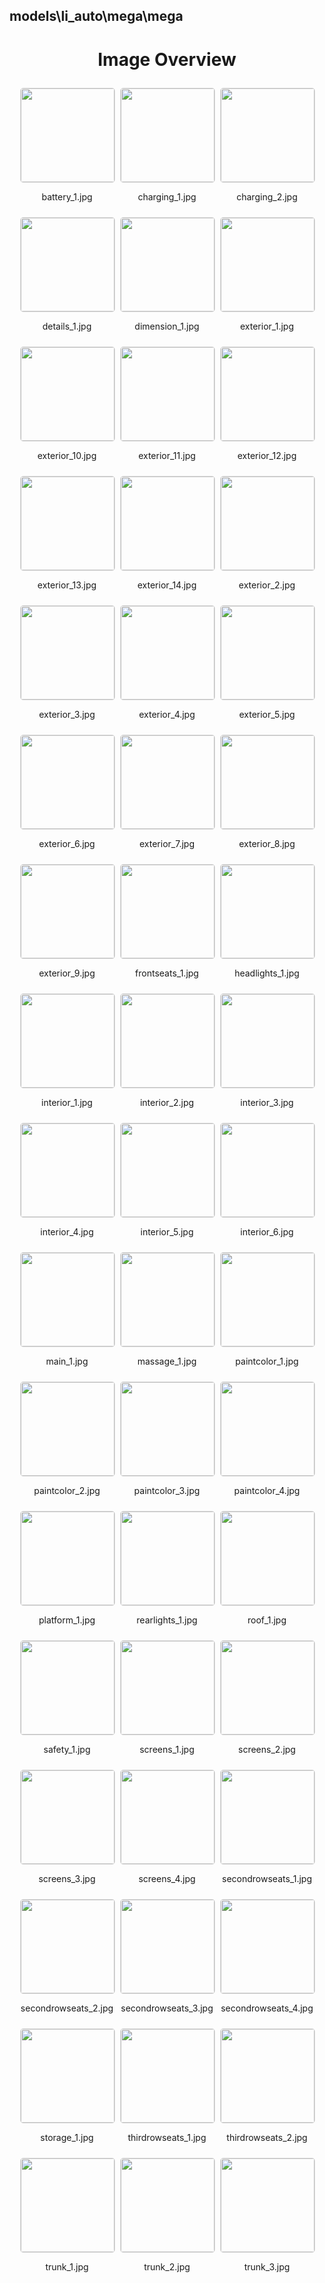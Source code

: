 ## models\li_auto\mega\mega


<style>
    .image-gallery {
        display: flex;
        flex-wrap: wrap;
        gap: 10px;
        justify-content: center;
        padding: 10px;
    }
    .image-gallery img {
        width: 150px;
        height: auto;
        border: 1px solid #ddd;
        border-radius: 5px;
    }
    .image-gallery div {
        flex: 1 1 calc(33.333% - 20px); /* Three images per row on large screens */
        max-width: 150px;
        text-align: center;
    }
    @media (max-width: 768px) {
        .image-gallery div {
            flex: 1 1 calc(50% - 20px); /* Two images per row on medium screens */
        }
    }
    @media (max-width: 480px) {
        .image-gallery div {
            flex: 1 1 100%; /* One image per row on small screens */
        }
    }
</style>
<h1 style ="text-align: center;"> Image Overview </h1> <div class="image-gallery">
<div>
<img src="https://media.evkx.net/multimedia/models/li_auto/mega/mega/battery_1_st.jpg">
<p>battery_1.jpg</p>
</div>
<div>
<img src="https://media.evkx.net/multimedia/models/li_auto/mega/mega/charging_1_st.jpg">
<p>charging_1.jpg</p>
</div>
<div>
<img src="https://media.evkx.net/multimedia/models/li_auto/mega/mega/charging_2_st.jpg">
<p>charging_2.jpg</p>
</div>
<div>
<img src="https://media.evkx.net/multimedia/models/li_auto/mega/mega/details_1_st.jpg">
<p>details_1.jpg</p>
</div>
<div>
<img src="https://media.evkx.net/multimedia/models/li_auto/mega/mega/dimension_1_st.jpg">
<p>dimension_1.jpg</p>
</div>
<div>
<img src="https://media.evkx.net/multimedia/models/li_auto/mega/mega/exterior_1_st.jpg">
<p>exterior_1.jpg</p>
</div>
<div>
<img src="https://media.evkx.net/multimedia/models/li_auto/mega/mega/exterior_10_st.jpg">
<p>exterior_10.jpg</p>
</div>
<div>
<img src="https://media.evkx.net/multimedia/models/li_auto/mega/mega/exterior_11_st.jpg">
<p>exterior_11.jpg</p>
</div>
<div>
<img src="https://media.evkx.net/multimedia/models/li_auto/mega/mega/exterior_12_st.jpg">
<p>exterior_12.jpg</p>
</div>
<div>
<img src="https://media.evkx.net/multimedia/models/li_auto/mega/mega/exterior_13_st.jpg">
<p>exterior_13.jpg</p>
</div>
<div>
<img src="https://media.evkx.net/multimedia/models/li_auto/mega/mega/exterior_14_st.jpg">
<p>exterior_14.jpg</p>
</div>
<div>
<img src="https://media.evkx.net/multimedia/models/li_auto/mega/mega/exterior_2_st.jpg">
<p>exterior_2.jpg</p>
</div>
<div>
<img src="https://media.evkx.net/multimedia/models/li_auto/mega/mega/exterior_3_st.jpg">
<p>exterior_3.jpg</p>
</div>
<div>
<img src="https://media.evkx.net/multimedia/models/li_auto/mega/mega/exterior_4_st.jpg">
<p>exterior_4.jpg</p>
</div>
<div>
<img src="https://media.evkx.net/multimedia/models/li_auto/mega/mega/exterior_5_st.jpg">
<p>exterior_5.jpg</p>
</div>
<div>
<img src="https://media.evkx.net/multimedia/models/li_auto/mega/mega/exterior_6_st.jpg">
<p>exterior_6.jpg</p>
</div>
<div>
<img src="https://media.evkx.net/multimedia/models/li_auto/mega/mega/exterior_7_st.jpg">
<p>exterior_7.jpg</p>
</div>
<div>
<img src="https://media.evkx.net/multimedia/models/li_auto/mega/mega/exterior_8_st.jpg">
<p>exterior_8.jpg</p>
</div>
<div>
<img src="https://media.evkx.net/multimedia/models/li_auto/mega/mega/exterior_9_st.jpg">
<p>exterior_9.jpg</p>
</div>
<div>
<img src="https://media.evkx.net/multimedia/models/li_auto/mega/mega/frontseats_1_st.jpg">
<p>frontseats_1.jpg</p>
</div>
<div>
<img src="https://media.evkx.net/multimedia/models/li_auto/mega/mega/headlights_1_st.jpg">
<p>headlights_1.jpg</p>
</div>
<div>
<img src="https://media.evkx.net/multimedia/models/li_auto/mega/mega/interior_1_st.jpg">
<p>interior_1.jpg</p>
</div>
<div>
<img src="https://media.evkx.net/multimedia/models/li_auto/mega/mega/interior_2_st.jpg">
<p>interior_2.jpg</p>
</div>
<div>
<img src="https://media.evkx.net/multimedia/models/li_auto/mega/mega/interior_3_st.jpg">
<p>interior_3.jpg</p>
</div>
<div>
<img src="https://media.evkx.net/multimedia/models/li_auto/mega/mega/interior_4_st.jpg">
<p>interior_4.jpg</p>
</div>
<div>
<img src="https://media.evkx.net/multimedia/models/li_auto/mega/mega/interior_5_st.jpg">
<p>interior_5.jpg</p>
</div>
<div>
<img src="https://media.evkx.net/multimedia/models/li_auto/mega/mega/interior_6_st.jpg">
<p>interior_6.jpg</p>
</div>
<div>
<img src="https://media.evkx.net/multimedia/models/li_auto/mega/mega/main_1_st.jpg">
<p>main_1.jpg</p>
</div>
<div>
<img src="https://media.evkx.net/multimedia/models/li_auto/mega/mega/massage_1_st.jpg">
<p>massage_1.jpg</p>
</div>
<div>
<img src="https://media.evkx.net/multimedia/models/li_auto/mega/mega/paintcolor_1_st.jpg">
<p>paintcolor_1.jpg</p>
</div>
<div>
<img src="https://media.evkx.net/multimedia/models/li_auto/mega/mega/paintcolor_2_st.jpg">
<p>paintcolor_2.jpg</p>
</div>
<div>
<img src="https://media.evkx.net/multimedia/models/li_auto/mega/mega/paintcolor_3_st.jpg">
<p>paintcolor_3.jpg</p>
</div>
<div>
<img src="https://media.evkx.net/multimedia/models/li_auto/mega/mega/paintcolor_4_st.jpg">
<p>paintcolor_4.jpg</p>
</div>
<div>
<img src="https://media.evkx.net/multimedia/models/li_auto/mega/mega/platform_1_st.jpg">
<p>platform_1.jpg</p>
</div>
<div>
<img src="https://media.evkx.net/multimedia/models/li_auto/mega/mega/rearlights_1_st.jpg">
<p>rearlights_1.jpg</p>
</div>
<div>
<img src="https://media.evkx.net/multimedia/models/li_auto/mega/mega/roof_1_st.jpg">
<p>roof_1.jpg</p>
</div>
<div>
<img src="https://media.evkx.net/multimedia/models/li_auto/mega/mega/safety_1_st.jpg">
<p>safety_1.jpg</p>
</div>
<div>
<img src="https://media.evkx.net/multimedia/models/li_auto/mega/mega/screens_1_st.jpg">
<p>screens_1.jpg</p>
</div>
<div>
<img src="https://media.evkx.net/multimedia/models/li_auto/mega/mega/screens_2_st.jpg">
<p>screens_2.jpg</p>
</div>
<div>
<img src="https://media.evkx.net/multimedia/models/li_auto/mega/mega/screens_3_st.jpg">
<p>screens_3.jpg</p>
</div>
<div>
<img src="https://media.evkx.net/multimedia/models/li_auto/mega/mega/screens_4_st.jpg">
<p>screens_4.jpg</p>
</div>
<div>
<img src="https://media.evkx.net/multimedia/models/li_auto/mega/mega/secondrowseats_1_st.jpg">
<p>secondrowseats_1.jpg</p>
</div>
<div>
<img src="https://media.evkx.net/multimedia/models/li_auto/mega/mega/secondrowseats_2_st.jpg">
<p>secondrowseats_2.jpg</p>
</div>
<div>
<img src="https://media.evkx.net/multimedia/models/li_auto/mega/mega/secondrowseats_3_st.jpg">
<p>secondrowseats_3.jpg</p>
</div>
<div>
<img src="https://media.evkx.net/multimedia/models/li_auto/mega/mega/secondrowseats_4_st.jpg">
<p>secondrowseats_4.jpg</p>
</div>
<div>
<img src="https://media.evkx.net/multimedia/models/li_auto/mega/mega/storage_1_st.jpg">
<p>storage_1.jpg</p>
</div>
<div>
<img src="https://media.evkx.net/multimedia/models/li_auto/mega/mega/thirdrowseats_1_st.jpg">
<p>thirdrowseats_1.jpg</p>
</div>
<div>
<img src="https://media.evkx.net/multimedia/models/li_auto/mega/mega/thirdrowseats_2_st.jpg">
<p>thirdrowseats_2.jpg</p>
</div>
<div>
<img src="https://media.evkx.net/multimedia/models/li_auto/mega/mega/trunk_1_st.jpg">
<p>trunk_1.jpg</p>
</div>
<div>
<img src="https://media.evkx.net/multimedia/models/li_auto/mega/mega/trunk_2_st.jpg">
<p>trunk_2.jpg</p>
</div>
<div>
<img src="https://media.evkx.net/multimedia/models/li_auto/mega/mega/trunk_3_st.jpg">
<p>trunk_3.jpg</p>
</div>
</div>
